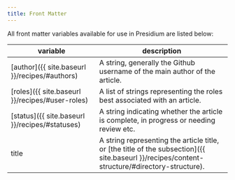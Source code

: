 ```yaml
---
title: Front Matter
---
```


All front matter variables available for use in Presidium are listed below:

| variable                                       | description |
|------------------------------------------------|-------------|
|[author]({{ site.baseurl }}/recipes/#authors)   | A string, generally the Github username of the main author of the article. |
|[roles]({{ site.baseurl }}/recipes/#user-roles) | A list of strings representing the roles best associated with an article. |
|[status]({{ site.baseurl }}/recipes/#statuses)  | A string indicating whether the article is complete, in progress or needing review etc. |
|title | A string representing the article title, or [the title of the subsection]({{ site.baseurl }}/recipes/content-structure/#directory-structure). |